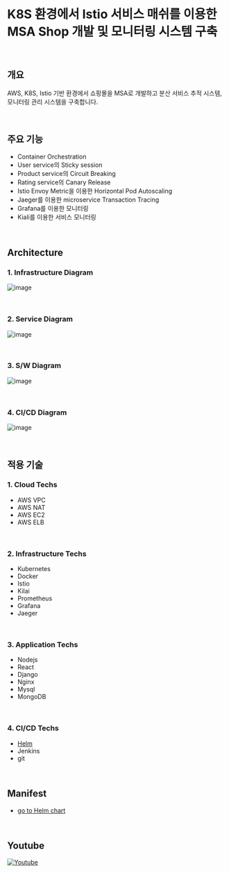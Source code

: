 # K8S 환경에서 Istio 서비스 매쉬를 이용한 MSA Shop 개발 및 모니터링 시스템 구축

<br/>

## 개요
AWS, K8S, Istio 기반 환경에서 쇼핑몰을 MSA로 개발하고 분산 서비스 추적 시스템, 모니터링 관리 시스템을 구축합니다.    

<br/>

## 주요 기능 
- Container Orchestration
- User service의 Sticky session
- Product service의 Circuit Breaking 
- Rating service의 Canary Release  
- Istio Envoy Metric을 이용한 Horizontal Pod Autoscaling 
- Jaeger를 이용한 microservice Transaction Tracing 
- Grafana를 이용한 모니터링
- Kiali를 이용한 서비스 모니터링

<br/>

## Architecture


### 1. Infrastructure Diagram 
![image](https://user-images.githubusercontent.com/66519046/144748860-f323b4e4-3ed6-4d76-b879-09cb2e581162.png)


<br/>

### 2. Service Diagram
![image](https://user-images.githubusercontent.com/66519046/144748884-0c461176-4451-4432-82bc-f1e84e44b8f8.png)

<br/>

### 3. S/W Diagram
![image](https://user-images.githubusercontent.com/66519046/144853558-ad2f17f7-8434-4b96-b45d-1f7001c8fadc.png)


<br/>

### 4. CI/CD Diagram
![image](https://user-images.githubusercontent.com/66519046/144749920-1eb1edb3-b9b1-4150-b080-46ce757ce808.png)



<br/>

## 적용 기술

### 1. Cloud Techs
- AWS VPC 
- AWS NAT 
- AWS EC2
- AWS ELB

<br/>

### 2. Infrastructure Techs 
- Kubernetes 
- Docker 
- Istio
- Kilai
- Prometheus
- Grafana
- Jaeger

<br/>

### 3. Application Techs 
- Nodejs 
- React
- Django
- Nginx
- Mysql
- MongoDB

<br/>

### 4. CI/CD Techs
- [Helm](https://github.com/sjoh0704/Sseung-Helm-Chart/tree/master/MSA-Shop "go to sjoh0704's helm chart!")
- Jenkins
- git

<br/>

## Manifest
- [go to Helm chart](https://github.com/sjoh0704/Sseung-Helm-Chart/tree/master/MSA-Shop "go to sjoh0704's helm chart!")

<br/>

## Youtube
[![Youtube](http://img.youtube.com/vi/TDG2syZHrpI/0.jpg)](https://www.youtube.com/watch?v=TDG2syZHrpI)
